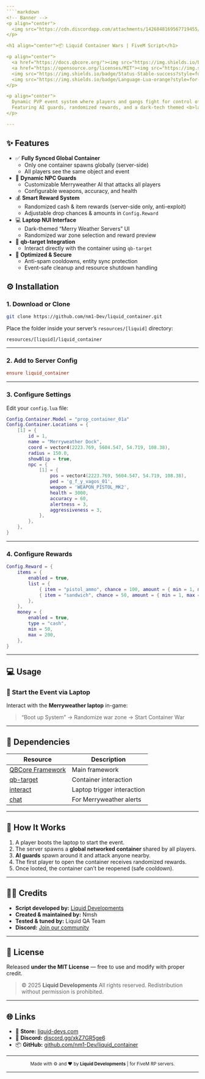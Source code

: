 ```yaml
---
````markdown
<!-- Banner -->
<p align="center">
  <img src="https://cdn.discordapp.com/attachments/1426848169567719455/1430210420523425822/liquid_container_banner.png" alt="Liquid Container Wars Banner" width="720"/>
</p>

<h1 align="center">📦 Liquid Container Wars | FiveM Script</h1>

<p align="center">
  <a href="https://docs.qbcore.org/"><img src="https://img.shields.io/badge/Framework-QBCore%20%7C%20ESX-blue?style=for-the-badge"></a>
  <a href="https://opensource.org/licenses/MIT"><img src="https://img.shields.io/badge/License-MIT-green?style=for-the-badge"></a>
  <img src="https://img.shields.io/badge/Status-Stable-success?style=for-the-badge">
  <img src="https://img.shields.io/badge/Language-Lua-orange?style=for-the-badge">
</p>

<p align="center">
  Dynamic PVP event system where players and gangs fight for control of <b>Merryweather</b> supply containers.<br>
  Featuring AI guards, randomized rewards, and a dark-tech themed <b>laptop interface</b> to start wars.
</p>

---
```


## ✨ Features

- ✅ **Fully Synced Global Container**
  - Only one container spawns globally (server-side)
  - All players see the same object and event  
- 🔫 **Dynamic NPC Guards**
  - Customizable Merryweather AI that attacks all players
  - Configurable weapons, accuracy, and health  
- 💰 **Smart Reward System**
  - Randomized cash & item rewards (server-side only, anti-exploit)
  - Adjustable drop chances & amounts in `Config.Reward`  
- 💻 **Laptop NUI Interface**
  - Dark-themed “Merry Weather Servers” UI
  - Randomized war zone selection and reward preview  
- 🎯 **qb-target Integration**
  - Interact directly with the container using `qb-target`
- 🧠 **Optimized & Secure**
  - Anti-spam cooldowns, entity sync protection
  - Event-safe cleanup and resource shutdown handling


## ⚙️ Installation

### 1. Download or Clone

```bash
git clone https://github.com/nm1-Dev/liquid_container.git
````

Place the folder inside your server’s `resources/[liquid]` directory:

```
resources/[liquid]/liquid_container
```

---

### 2. Add to Server Config

```cfg
ensure liquid_container
```

---

### 3. Configure Settings

Edit your `config.lua` file:

```lua
Config.Container.Model = "prop_container_01a"
Config.Container.Locations = {
    [1] = {
        id = 1,
        name = "Merryweather Dock",
        coord = vector4(2223.769, 5604.547, 54.719, 108.38),
        radius = 150.0,
        showBlip = true,
        npc = {
            [1] = {
                pos = vector4(2223.769, 5604.547, 54.719, 108.38),
                ped = 'g_f_y_vagos_01',
                weapon = 'WEAPON_PISTOL_MK2',
                health = 3000,
                accuracy = 60,
                alertness = 3,
                aggressiveness = 3,
            },
        },
    },
}
```

---

### 4. Configure Rewards

```lua
Config.Reward = {
    items = {
        enabled = true,
        list = {
            { item = "pistol_ammo", chance = 100, amount = { min = 1, max = 1 } },
            { item = "sandwich", chance = 50, amount = { min = 1, max = 2 } },
        },
    },
    money = {
        enabled = true,
        type = "cash",
        min = 50,
        max = 200,
    },
}
```

---

## 💻 Usage

### 🧠 Start the Event via Laptop

Interact with the **Merryweather laptop** in-game:

> “Boot up System” → Randomize war zone → Start Container War
---

## 🔧 Dependencies

| Resource                                                                                                 | Description                |
| -------------------------------------------------------------------------------------------------------- | -------------------------- |
| [QBCore Framework](https://github.com/qbcore-framework) | Main framework             |
| [qb-target](https://github.com/qbcore-framework/qb-target)                                               | Container interaction      |
| [interact](https://github.com/)                                                                          | Laptop trigger interaction |
| [chat](https://docs.fivem.net/docs/resources/chat/)                                                      | For Merryweather alerts    |

---

## 🧠 How It Works

1. A player boots the laptop to start the event.
2. The server spawns a **global networked container** shared by all players.
3. **AI guards** spawn around it and attack anyone nearby.
4. The first player to open the container receives randomized rewards.
5. Once looted, the container can’t be reopened (safe cooldown).
---

## 🧑‍💻 Credits

* **Script developed by:** [Liquid Developments](https://liquid-devs.com)
* **Created & maintained by:** Nmsh
* **Tested & tuned by:** Liquid QA Team
* **Discord:** [Join our community](https://discord.gg/xkZ7GR5ge6)

---

## 📜 License

Released **under the MIT License** — free to use and modify with proper credit.

> © 2025 **Liquid Developments**
> All rights reserved. Redistribution without permission is prohibited.

---

## 🌐 Links

* 🛒 **Store:** [liquid-devs.com](https://liquid-devs.com)
* 💬 **Discord:** [discord.gg/xkZ7GR5ge6](https://discord.gg/xkZ7GR5ge6)
* 📦 **GitHub:** [github.com/nm1-Dev/liquid_container](https://github.com/nm1-Dev/liquid_container)

---

<p align="center">
  <sub>Made with ⚙️ and ❤️ by <b>Liquid Developments</b> | for FiveM RP servers.</sub>
</p>

---